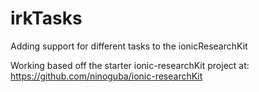 # irkTasks
Adding support for different tasks to the ionicResearchKit

Working based off the starter ionic-researchKit project at:
https://github.com/ninoguba/ionic-researchKit
